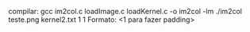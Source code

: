 compilar: gcc im2col.c loadImage.c loadKernel.c -o im2col -lm
./im2col teste.png kernel2.txt 1 1
Formato: <imagem> <kernel> <divisor dos pixels> <1 para fazer padding>


